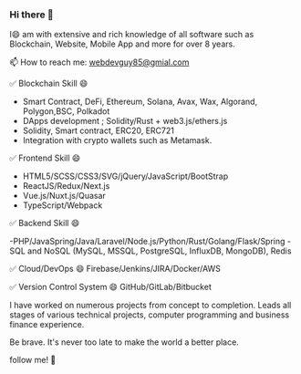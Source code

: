 ### Hi there 👋

I😄 am with extensive and rich knowledge of all software such as Blockchain, Website, Mobile App and more for over 8 years.

📫 How to reach me: webdevguy85@gmial.com

✅ Blockchain Skill 😄

- Smart Contract, DeFi, Ethereum, Solana, Avax, Wax, Algorand, Polygon,BSC, Polkadot
- DApps development ; Solidity/Rust + web3.js/ethers.js
- Solidity, Smart contract, ERC20, ERC721
- Integration with crypto wallets such as Metamask.


✅ Frontend Skill 😄
- HTML5/SCSS/CSS3/SVG/jQuery/JavaScript/BootStrap
- ReactJS/Redux/Next.js
- Vue.js/Nuxt.js/Quasar
- TypeScript/Webpack

✅ Backend Skill 😄

-PHP/JavaSpring/Java/Laravel/Node.js/Python/Rust/Golang/Flask/Spring
-SQL and NoSQL (MySQL, MSSQL, PostgreSQL, InfluxDB, MongoDB),
Redis

✅ Cloud/DevOps 😄
Firebase/Jenkins/JIRA/Docker/AWS

✅ Version Control System 😄
GitHub/GitLab/Bitbucket

I have worked on numerous projects from concept to completion. Leads all stages of various technical projects, computer programming and business finance experience.

Be brave. It's never too late to make the world a better place.

follow me! 🤔

<!--
**TechWebGuy/TechWebGuy** is a ✨ _special_ ✨ repository because its `README.md` (this file) appears on your GitHub profile.

Here are some ideas to get you started:

- 🔭 I’m currently working on ...
- 🌱 I’m currently learning ...
- 👯 I’m looking to collaborate on ...
- 🤔 I’m looking for help with ...
- 💬 Ask me about ...
- 📫 How to reach me: ...
- 😄 Pronouns: ...
- ⚡ Fun fact: ...
-->
